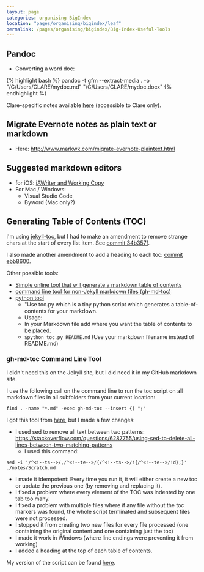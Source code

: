 ```yaml
---
layout: page
categories: organising BigIndex
location: "pages/organising/bigindex/leaf"
permalink: /pages/organising/bigindex/Big-Index-Useful-Tools
---
```


## Pandoc

* Converting a word doc: 

{% highlight bash %}
pandoc -t gfm --extract-media . -o "/C/Users/CLARE/mydoc.md" "/C/Users/CLARE/mydoc.docx"
{% endhighlight %}

Clare-specific notes available [here](https://github.com/claresudbery/clare-tech/blob/master/organising/BigIndex/Big-Index-Useful-Commands.md) (accessible to Clare only).
		
## Migrate Evernote notes as plain text or markdown
* Here: http://www.markwk.com/migrate-evernote-plaintext.html

## Suggested markdown editors 

- for iOS: [iAWriter and Working Copy](https://thesweetsetup.com/apps/our-favorite-markdown-writing-app-for-the-iphone/)
- For Mac / Windows: 
    - Visual Studio Code
    - Byword (Mac only?)

## Generating Table of Contents (TOC)

I'm using [jekyll-toc](https://github.com/allejo/jekyll-toc/), but I had to make an amendment to remove strange chars at the start of every list item. See [commit 34b357f](https://github.com/claresudbery/clare-wiki-ably/commit/34b357f).

I also made another amendment to add a heading to each toc: [commit ebb8600](https://github.com/claresudbery/clare-wiki-ably/commit/ebb8600).

Other possible tools:

- [Simple online tool that will generate a markdown table of contents](https://ecotrust-canada.github.io/markdown-toc/)
- [command line tool for non-Jekyll markdown files (gh-md-toc)](#gh-md-toc-command-line-tool)    
- [python tool](https://gist.github.com/live-wire/fdcd9adaf4738fcabb0af47a28b7b279)
    - "Use toc.py which is a tiny python script which generates a table-of-contents for your markdown.
    - Usage:
    - In your Markdown file add <toc> where you want the table of contents to be placed.
    - `$python toc.py README.md` (Use your markdown filename instead of README.md)

### gh-md-toc Command Line Tool

I didn't need this on the Jekyll site, but I did need it in my GitHub markdown site.

I use the following call on the command line to run the toc script on all markdown files in all subfolders from your current location:

```
find . -name "*.md" -exec gh-md-toc --insert {} ";"
```

I got this tool from [here](https://github.com/ekalinin/github-markdown-toc), but I made a few changes:

- I used sed to remove all text between two patterns: https://stackoverflow.com/questions/6287755/using-sed-to-delete-all-lines-between-two-matching-patterns
    - I used this command: 
```
sed -i '/^<!--ts-->/,/^<!--te-->/{/^<!--ts-->/!{/^<!--te-->/!d};}' ./notes/Scratch.md
```
- I made it idempotent: Every time you run it, it will either create a new toc or update the previous one (by removing and replacing it).
- I fixed a problem where every element of the TOC was indented by one tab too many.
- I fixed a problem with multiple files where if any file without the toc markers was found, the whole script terminated and subsequent files were not processed.
- I stopped it from creating two new files for every file processed (one containing the original content and one containing just the toc)
- I made it work in Windows (where line endings were preventing it from working)
- I added a heading at the top of each table of contents.

My version of the script can be found [here](/resources/gh-md-toc).